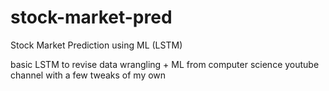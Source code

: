 # stock-market-pred
Stock Market Prediction using ML (LSTM)

basic LSTM to revise data wrangling + ML
from computer science youtube channel with a few tweaks of my own
